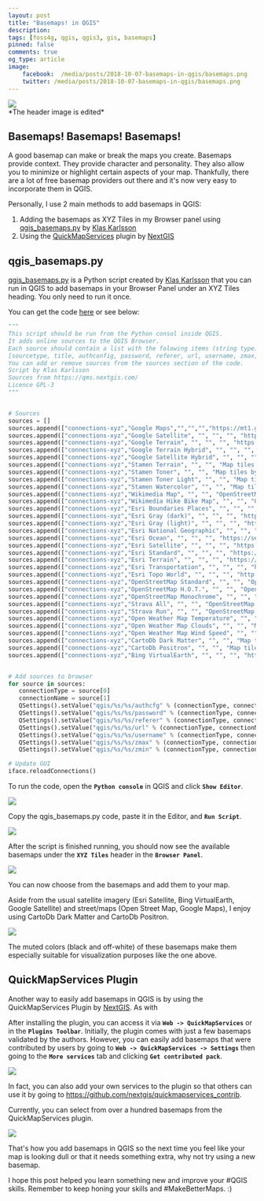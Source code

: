 ```yaml
---
layout: post
title: "Basemaps! in QGIS"
description:
tags: [foss4g, qgis, qgis3, gis, basemaps]
pinned: false
comments: true
og_type: article
image:
    facebook:  /media/posts/2018-10-07-basemaps-in-qgis/basemaps.png
    twitter: /media/posts/2018-10-07-basemaps-in-qgis/basemaps.png
---
```


<div class="col-lg-12 img-container"><img class="img-responsive post-img img-shadow" src="{{ site.baseurl }}/media/posts/2018-10-07-basemaps-in-qgis/basemaps.png"></div>
<span class="small">*The header image is edited*</span>

## Basemaps! Basemaps! Basemaps!
A good basemap can make or break the maps you create. Basemaps provide context. They provide character and personality. They also allow you to minimize or highlight certain aspects of your map. Thankfully, there are a lot of free basemap providers out there and it's now very easy to incorporate them in QGIS.

Personally, I use 2 main methods to add basemaps in QGIS:
1. Adding the basemaps as XYZ Tiles in my Browser panel using [qgis_basemaps.py](https://github.com/klakar/QGIS_resources/blob/master/collections/Geosupportsystem/python/qgis_basemaps.py) by [Klas Karlsson](https://github.com/klakar/)
2. Using the [QuickMapServices](https://plugins.qgis.org/plugins/quick_map_services/) plugin by [NextGIS](nextgis.com)

## qgis_basemaps.py
[qgis_basemaps.py](https://github.com/klakar/QGIS_resources/blob/master/collections/Geosupportsystem/python/qgis_basemaps.py) is a Python script created by [Klas Karlsson](https://github.com/klakar/) that you can run in QGIS to add basemaps in your Browser Panel under an XYZ Tiles heading. You only need to run it once.

You can get the code [here](https://github.com/klakar/QGIS_resources/blob/master/collections/Geosupportsystem/python/qgis_basemaps.py) or see below:

```python
"""
This script should be run from the Python consol inside QGIS.
It adds online sources to the QGIS Browser.
Each source should contain a list with the folowing items (string type):
[sourcetype, title, authconfig, password, referer, url, username, zmax, zmin]
You can add or remove sources from the sources section of the code.
Script by Klas Karlsson
Sources from https://qms.nextgis.com/
Licence GPL-3
"""


# Sources
sources = []
sources.append(["connections-xyz","Google Maps","","","","https://mt1.google.com/vt/lyrs=m&x=%7Bx%7D&y=%7By%7D&z=%7Bz%7D","","19","0"])
sources.append(["connections-xyz","Google Satellite", "", "", "", "https://mt1.google.com/vt/lyrs=s&x=%7Bx%7D&y=%7By%7D&z=%7Bz%7D", "", "19", "0"])
sources.append(["connections-xyz","Google Terrain", "", "", "", "https://mt1.google.com/vt/lyrs=t&x=%7Bx%7D&y=%7By%7D&z=%7Bz%7D", "", "19", "0"])
sources.append(["connections-xyz","Google Terrain Hybrid", "", "", "", "https://mt1.google.com/vt/lyrs=p&x=%7Bx%7D&y=%7By%7D&z=%7Bz%7D", "", "19", "0"])
sources.append(["connections-xyz","Google Satellite Hybrid", "", "", "", "https://mt1.google.com/vt/lyrs=y&x=%7Bx%7D&y=%7By%7D&z=%7Bz%7D", "", "19", "0"])
sources.append(["connections-xyz","Stamen Terrain", "", "", "Map tiles by Stamen Design, under CC BY 3.0. Data by OpenStreetMap, under ODbL", "http://tile.stamen.com/terrain/%7Bz%7D/%7Bx%7D/%7By%7D.png", "", "20", "0"])
sources.append(["connections-xyz","Stamen Toner", "", "", "Map tiles by Stamen Design, under CC BY 3.0. Data by OpenStreetMap, under ODbL", "http://tile.stamen.com/toner/%7Bz%7D/%7Bx%7D/%7By%7D.png", "", "20", "0"])
sources.append(["connections-xyz","Stamen Toner Light", "", "", "Map tiles by Stamen Design, under CC BY 3.0. Data by OpenStreetMap, under ODbL", "http://tile.stamen.com/toner-lite/%7Bz%7D/%7Bx%7D/%7By%7D.png", "", "20", "0"])
sources.append(["connections-xyz","Stamen Watercolor", "", "", "Map tiles by Stamen Design, under CC BY 3.0. Data by OpenStreetMap, under ODbL", "http://tile.stamen.com/watercolor/%7Bz%7D/%7Bx%7D/%7By%7D.jpg", "", "18", "0"])
sources.append(["connections-xyz","Wikimedia Map", "", "", "OpenStreetMap contributors, under ODbL", "https://maps.wikimedia.org/osm-intl/%7Bz%7D/%7Bx%7D/%7By%7D.png", "", "20", "1"])
sources.append(["connections-xyz","Wikimedia Hike Bike Map", "", "", "OpenStreetMap contributors, under ODbL", "http://tiles.wmflabs.org/hikebike/%7Bz%7D/%7Bx%7D/%7By%7D.png", "", "17", "1"])
sources.append(["connections-xyz","Esri Boundaries Places", "", "", "", "https://server.arcgisonline.com/ArcGIS/rest/services/Reference/World_Boundaries_and_Places/MapServer/tile/%7Bz%7D/%7By%7D/%7Bx%7D", "", "20", "0"])
sources.append(["connections-xyz","Esri Gray (dark)", "", "", "", "http://services.arcgisonline.com/ArcGIS/rest/services/Canvas/World_Dark_Gray_Base/MapServer/tile/%7Bz%7D/%7By%7D/%7Bx%7D", "", "16", "0"])
sources.append(["connections-xyz","Esri Gray (light)", "", "", "", "http://services.arcgisonline.com/ArcGIS/rest/services/Canvas/World_Light_Gray_Base/MapServer/tile/%7Bz%7D/%7By%7D/%7Bx%7D", "", "16", "0"])
sources.append(["connections-xyz","Esri National Geographic", "", "", "", "http://services.arcgisonline.com/ArcGIS/rest/services/NatGeo_World_Map/MapServer/tile/%7Bz%7D/%7By%7D/%7Bx%7D", "", "12", "0"])
sources.append(["connections-xyz","Esri Ocean", "", "", "", "https://services.arcgisonline.com/ArcGIS/rest/services/Ocean/World_Ocean_Base/MapServer/tile/%7Bz%7D/%7By%7D/%7Bx%7D", "", "10", "0"])
sources.append(["connections-xyz","Esri Satellite", "", "", "", "https://server.arcgisonline.com/ArcGIS/rest/services/World_Imagery/MapServer/tile/%7Bz%7D/%7By%7D/%7Bx%7D", "", "17", "0"])
sources.append(["connections-xyz","Esri Standard", "", "", "", "https://server.arcgisonline.com/ArcGIS/rest/services/World_Street_Map/MapServer/tile/%7Bz%7D/%7By%7D/%7Bx%7D", "", "17", "0"])
sources.append(["connections-xyz","Esri Terrain", "", "", "", "https://server.arcgisonline.com/ArcGIS/rest/services/World_Terrain_Base/MapServer/tile/%7Bz%7D/%7By%7D/%7Bx%7D", "", "13", "0"])
sources.append(["connections-xyz","Esri Transportation", "", "", "", "https://server.arcgisonline.com/ArcGIS/rest/services/Reference/World_Transportation/MapServer/tile/%7Bz%7D/%7By%7D/%7Bx%7D", "", "20", "0"])
sources.append(["connections-xyz","Esri Topo World", "", "", "", "http://services.arcgisonline.com/ArcGIS/rest/services/World_Topo_Map/MapServer/tile/%7Bz%7D/%7By%7D/%7Bx%7D", "", "20", "0"])
sources.append(["connections-xyz","OpenStreetMap Standard", "", "", "OpenStreetMap contributors, CC-BY-SA", "http://tile.openstreetmap.org/%7Bz%7D/%7Bx%7D/%7By%7D.png", "", "19", "0"])
sources.append(["connections-xyz","OpenStreetMap H.O.T.", "", "", "OpenStreetMap contributors, CC-BY-SA", "http://tile.openstreetmap.fr/hot/%7Bz%7D/%7Bx%7D/%7By%7D.png", "", "19", "0"])
sources.append(["connections-xyz","OpenStreetMap Monochrome", "", "", "OpenStreetMap contributors, CC-BY-SA", "http://tiles.wmflabs.org/bw-mapnik/%7Bz%7D/%7Bx%7D/%7By%7D.png", "", "19", "0"])
sources.append(["connections-xyz","Strava All", "", "", "OpenStreetMap contributors, CC-BY-SA", "https://heatmap-external-b.strava.com/tiles/all/bluered/%7Bz%7D/%7Bx%7D/%7By%7D.png", "", "15", "0"])
sources.append(["connections-xyz","Strava Run", "", "", "OpenStreetMap contributors, CC-BY-SA", "https://heatmap-external-b.strava.com/tiles/run/bluered/%7Bz%7D/%7Bx%7D/%7By%7D.png?v=19", "", "15", "0"])
sources.append(["connections-xyz","Open Weather Map Temperature", "", "", "Map tiles by OpenWeatherMap, under CC BY-SA 4.0", "http://tile.openweathermap.org/map/temp_new/%7Bz%7D/%7Bx%7D/%7By%7D.png?APPID=1c3e4ef8e25596946ee1f3846b53218a", "", "19", "0"])
sources.append(["connections-xyz","Open Weather Map Clouds", "", "", "Map tiles by OpenWeatherMap, under CC BY-SA 4.0", "http://tile.openweathermap.org/map/clouds_new/%7Bz%7D/%7Bx%7D/%7By%7D.png?APPID=ef3c5137f6c31db50c4c6f1ce4e7e9dd", "", "19", "0"])
sources.append(["connections-xyz","Open Weather Map Wind Speed", "", "", "Map tiles by OpenWeatherMap, under CC BY-SA 4.0", "http://tile.openweathermap.org/map/wind_new/%7Bz%7D/%7Bx%7D/%7By%7D.png?APPID=f9d0069aa69438d52276ae25c1ee9893", "", "19", "0"])
sources.append(["connections-xyz","CartoDb Dark Matter", "", "", "Map tiles by CartoDB, under CC BY 3.0. Data by OpenStreetMap, under ODbL.", "http://basemaps.cartocdn.com/dark_all/%7Bz%7D/%7Bx%7D/%7By%7D.png", "", "20", "0"])
sources.append(["connections-xyz","CartoDb Positron", "", "", "Map tiles by CartoDB, under CC BY 3.0. Data by OpenStreetMap, under ODbL.", "http://basemaps.cartocdn.com/light_all/%7Bz%7D/%7Bx%7D/%7By%7D.png", "", "20", "0"])
sources.append(["connections-xyz","Bing VirtualEarth", "", "", "", "http://ecn.t3.tiles.virtualearth.net/tiles/a{q}.jpeg?g=1", "", "19", "1"])


# Add sources to browser
for source in sources:
   connectionType = source[0]
   connectionName = source[1]
   QSettings().setValue("qgis/%s/%s/authcfg" % (connectionType, connectionName), source[2])
   QSettings().setValue("qgis/%s/%s/password" % (connectionType, connectionName), source[3])
   QSettings().setValue("qgis/%s/%s/referer" % (connectionType, connectionName), source[4])
   QSettings().setValue("qgis/%s/%s/url" % (connectionType, connectionName), source[5])
   QSettings().setValue("qgis/%s/%s/username" % (connectionType, connectionName), source[6])
   QSettings().setValue("qgis/%s/%s/zmax" % (connectionType, connectionName), source[7])
   QSettings().setValue("qgis/%s/%s/zmin" % (connectionType, connectionName), source[8])

# Update GUI
iface.reloadConnections()
```

To run the code, open the **```Python console```** in QGIS and click **```Show Editor```**.
<div class="col-lg-12 img-container"><img class="img-responsive post-img img-shadow" src="{{ site.baseurl }}/media/posts/2018-10-07-basemaps-in-qgis/python-show-editor.png"></div>

Copy the qgis_basemaps.py code, paste it in the Editor, and **```Run Script```**.
<div class="col-lg-12 img-container"><img class="img-responsive post-img img-shadow" src="{{ site.baseurl }}/media/posts/2018-10-07-basemaps-in-qgis/python-add-script.png"></div>

After the script is finished running, you should now see the available basemaps under the **```XYZ Tiles```** header in the **```Browser Panel```**.
<div class="col-lg-12 img-container"><img class="img-responsive post-img img-shadow" src="{{ site.baseurl }}/media/posts/2018-10-07-basemaps-in-qgis/browser-xyz.png"></div>

You can now choose from the basemaps and add them to your map.

Aside from the usual satellite imagery (Esri Satellite, Bing VirtualEarth, Google Satellite) and street/maps (Open Street Map, Google Maps), I enjoy using CartoDb Dark Matter and CartoDb Positron.
<div class="col-lg-12 img-container"><img class="img-responsive post-img img-shadow" src="{{ site.baseurl }}/media/posts/2018-10-07-basemaps-in-qgis/sample-routes.png"></div>

The muted colors (black and off-white) of these basemaps make them especially suitable for visualization purposes like the one above.

## QuickMapServices Plugin
Another way to easily add basemaps in QGIS is by using the QuickMapServices Plugin by [NextGIS](nextgis.com). As with

After installing the plugin, you can access it via **```Web -> QuickMapServices```** or in the **```Plugins Toolbar```**. Initially, the plugin comes with just a few basemaps validated by the authors. However, you can easily add basemaps that were contributed by users by going to **```Web -> QuickMapServices -> Settings```** then going to the **```More services```** tab and clicking **```Get contributed pack```**.
<div class="col-lg-12 img-container"><img class="img-responsive post-img img-shadow" src="{{ site.baseurl }}/media/posts/2018-10-07-basemaps-in-qgis/qms-contrib.png"></div>

In fact, you can also add your own services to the plugin so that others can use it by going to https://github.com/nextgis/quickmapservices_contrib.

Currently, you can select from over a hundred basemaps from the QuickMapServices plugin.
<div class="col-lg-12 img-container"><img class="img-responsive post-img img-shadow" src="{{ site.baseurl }}/media/posts/2018-10-07-basemaps-in-qgis/qms-basemaps.png"></div>

That's how you add basemaps in QGIS so the next time you feel like your map is looking dull or that it needs something extra, why not try using a new basemap.

I hope this post helped you learn something new and improve your #QGIS skills. Remember to keep honing your skills and #MakeBetterMaps. :)

